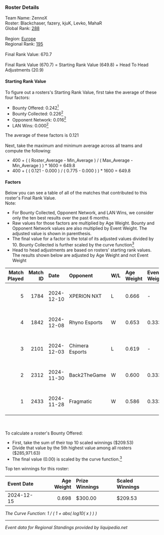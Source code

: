 ### Roster Details<br />
Team Name: ZennoX<br />
Roster: Blackchaser, fazery, kjuK, Levko, MahaR<br />
Global Rank: [288](../../standings_global_2025_02_28.md)<br />
<br />
Region: [Europe]( ../../standings_europe_2025_02_28.md)<br />
Regional Rank: [195]( ../../standings_europe_2025_02_28.md)<br />
<br />
Final Rank Value:  670.7<br />
<br />
Final Rank Value (670.7) = Starting Rank Value (649.8) + Head To Head Adjustments (20.9)<br />

#### Starting Rank Value<br />
To figure out a rosters's Starting Rank Value, first take the average of these four factors:<br />
- Bounty Offered: 0.242[<sup>1</sup>](#table2)
- Bounty Collected: 0.226[<sup>2</sup>](#table1)
- Opponent Network: 0.016[<sup>2</sup>](#table1)
- LAN Wins: 0.000[<sup>2</sup>](#table1)

The average of these factors is 0.121<br />
<br />
Next, take the maximum and minimum average across all teams and compute the following:<br />
- 400 + ( ( Roster_Average - Min_Average ) / ( Max_Average - Min_Average ) ) * 1600 = 649.8
- 400 + ( ( 0.121 - 0.000 ) / ( 0.775 - 0.000 ) ) * 1600 = 649.8


#### Factors<br />
Below you can see a table of all of the matches that contributed to this roster's Final Rank Value.<br />
Note:<br />

- For Bounty Collected, Opponent Network, and LAN Wins, we consider only the ten best results over the past 6 months.
- Raw values for those factors are multiplied by Age Weight. Bounty and Opponent Network values are also multiplied by Event Weight. The adjusted value is shown in parenthesis.
- The final value for a factor is the total of its adjusted values divided by 10. Bounty Collected is further scaled by the curve function[<sup>3</sup>](#curveFunction)
- Head to head adjustments are based on rosters' starting rank values. The results shown below are adjusted by Age Weight and not Event Weight
<span id="table1"></span><br />


| Match Played | Match ID | Date       | Opponent        | W/L | Age Weight | Event Weight | Bounty Collected | Opponent Network | LAN Wins  | H2H Adj. | Roster                                  |
| -: | -: | :- | :- | :- | :- | :- | :- | :- | :- | -: | :- |
|            5 |     1784 | 2024-12-10 | XPERION NXT     | L   | 0.666      | -            | -                | -                | -         |   -10.44 | Blackchaser, fazery, kjuK, Levko, MahaR |
|            4 |     1842 | 2024-12-08 | Rhyno Esports   | W   | 0.653      | 0.333        | 0.016 (0.003)    | 0.431 (0.094)    | 0 (0.000) |    15.90 | Blackchaser, fazery, kjuK, Levko, MahaR |
|            3 |     2101 | 2024-12-03 | Chimera Esports | L   | 0.619      | -            | -                | -                | -         |    -3.88 | Blackchaser, fazery, kjuK, Levko, MahaR |
|            2 |     2312 | 2024-11-30 | Back2TheGame    | W   | 0.600      | 0.333        | 0.002 (0.000)    | 0.245 (0.049)    | 0 (0.000) |    11.98 | Blackchaser, fazery, kjuK, Levko, MahaR |
|            1 |     2433 | 2024-11-28 | Fragmatic       | W   | 0.586      | 0.333        | 0.000 (0.000)    | 0.075 (0.015)    | 0 (0.000) |     7.30 | Blackchaser, fazery, kjuK, Levko, MahaR |

<br />
<span id="table2"></span><br />
To calculate a roster's Bounty Offered:<br />

- First, take the sum of their top 10 scaled winnings ($209.53)
- Divide that value by the 5th highest value among all rosters ($285,971.63)
- The final value (0.00) is scaled by the curve function.[<sup>3</sup>](#curveFunction)

Top ten winnings for this roster:<br />

| Event Date | Age Weight | Prize Winnings | Scaled Winnings |
| :- | -: | :- | :- |
| 2024-12-15 |      0.698 | $300.00        | $209.53         |


<span id="curveFunction"></span>_The Curve Function: 1 / ( 1 + abs( log10( x ) ) )_<br />

---
_Event data for Regional Standings provided by liquipedia.net_<br />
